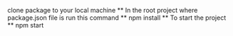 clone package to your local machine
** In the root project where package.json file is run this command **
npm install
** To start the project ** 
npm start
